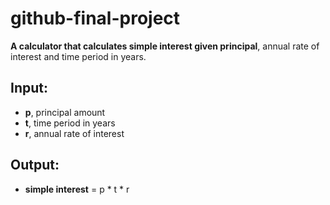 # github-final-project

**A calculator that calculates simple interest given principal**, annual rate of interest and time period in years.

## Input:
   - **p**, principal amount
   - **t**, time period in years
   - **r**, annual rate of interest

## Output:
   - **simple interest** = p * t * r
